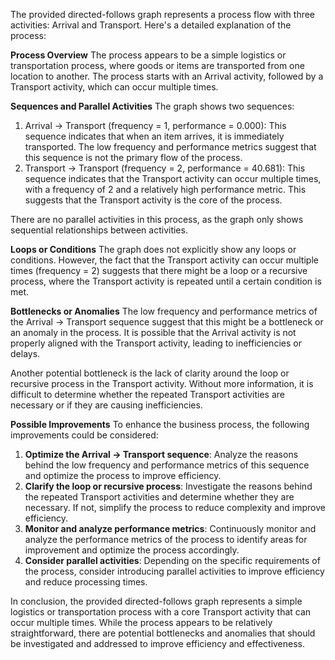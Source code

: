 The provided directed-follows graph represents a process flow with three activities: Arrival and Transport. Here's a detailed explanation of the process:

**Process Overview**
The process appears to be a simple logistics or transportation process, where goods or items are transported from one location to another. The process starts with an Arrival activity, followed by a Transport activity, which can occur multiple times.

**Sequences and Parallel Activities**
The graph shows two sequences:

1. Arrival -> Transport (frequency = 1, performance = 0.000): This sequence indicates that when an item arrives, it is immediately transported. The low frequency and performance metrics suggest that this sequence is not the primary flow of the process.
2. Transport -> Transport (frequency = 2, performance = 40.681): This sequence indicates that the Transport activity can occur multiple times, with a frequency of 2 and a relatively high performance metric. This suggests that the Transport activity is the core of the process.

There are no parallel activities in this process, as the graph only shows sequential relationships between activities.

**Loops or Conditions**
The graph does not explicitly show any loops or conditions. However, the fact that the Transport activity can occur multiple times (frequency = 2) suggests that there might be a loop or a recursive process, where the Transport activity is repeated until a certain condition is met.

**Bottlenecks or Anomalies**
The low frequency and performance metrics of the Arrival -> Transport sequence suggest that this might be a bottleneck or an anomaly in the process. It is possible that the Arrival activity is not properly aligned with the Transport activity, leading to inefficiencies or delays.

Another potential bottleneck is the lack of clarity around the loop or recursive process in the Transport activity. Without more information, it is difficult to determine whether the repeated Transport activities are necessary or if they are causing inefficiencies.

**Possible Improvements**
To enhance the business process, the following improvements could be considered:

1. **Optimize the Arrival -> Transport sequence**: Analyze the reasons behind the low frequency and performance metrics of this sequence and optimize the process to improve efficiency.
2. **Clarify the loop or recursive process**: Investigate the reasons behind the repeated Transport activities and determine whether they are necessary. If not, simplify the process to reduce complexity and improve efficiency.
3. **Monitor and analyze performance metrics**: Continuously monitor and analyze the performance metrics of the process to identify areas for improvement and optimize the process accordingly.
4. **Consider parallel activities**: Depending on the specific requirements of the process, consider introducing parallel activities to improve efficiency and reduce processing times.

In conclusion, the provided directed-follows graph represents a simple logistics or transportation process with a core Transport activity that can occur multiple times. While the process appears to be relatively straightforward, there are potential bottlenecks and anomalies that should be investigated and addressed to improve efficiency and effectiveness.